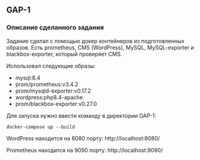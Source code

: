 ## GAP-1 ##

### Описание сделанного задания
Задание сделал с помощью докер контейнеров из подготовленных образов. Есть prometheus, CMS (WordPress), MySQL, MySQL-exporter и blackbox-exporter, который проверяет CMS.

Использовал следующие образы:
* mysql:8.4
* prom/prometheus:v3.4.2
* prom/mysqld-exporter:v0.17.2
* wordpress:php8.4-apache
* prom/blackbox-exporter:v0.27.0

Для запуска нужно ввести команду в директории GAP-1:
```shell
docker-compose up --build
```

WordPress находится на 8080 порту: http://localhost:8080/

Prometheus находится на 9090 порту: http://localhost:9090/
